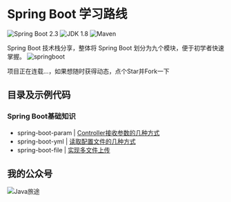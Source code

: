 Spring Boot 学习路线
===

![Spring Boot 2.3](https://img.shields.io/badge/Spring%20Boot-2.3-brightgreen.svg)
![JDK 1.8](https://img.shields.io/badge/JDK-1.8-brightgreen.svg)
![Maven](https://img.shields.io/badge/Maven-3.5.4-yellowgreen.svg)

Spring Boot 技术栈分享，整体将 Spring Boot 划分为九个模块，便于初学者快速掌握。
![springboot](https://mmbiz.qpic.cn/mmbiz_png/lgiaG5BicLkVfF1BjN5R1wZR3oCnkESSrF9zcLEYcrm6sv2dHshctmIQNHVbrEn2y9aVGDWSia73pDWkFEiafw27NQ/640?wx_fmt=png&tp=webp&wxfrom=5&wx_lazy=1&wx_co=1)

项目正在连载...，如果想随时获得动态，点个Star并Fork一下

## 目录及示例代码
### Spring Boot基础知识

- spring-boot-param | [Controller接收参数的几种方式](https://mp.weixin.qq.com/s?__biz=MzU5NjA3MjQ5MA==&mid=2247485550&idx=1&sn=c31e0abcb60df82ebf74fae16fbb5ab1&chksm=fe69092bc91e803dd1dd146b9b61a7f550f70bc5a4009027016f9bc5d2ad2f856f53f641a888&token=1386421669&lang=zh_CN#rd)
- spring-boot-yml | [读取配置文件的几种方式](https://mp.weixin.qq.com/s?__biz=MzU5NjA3MjQ5MA==&mid=2247485578&idx=1&sn=bb36f32cb244af142479575ecd417efe&chksm=fe6909cfc91e80d9cd95b138c2cabd0d2c764b9eee59bd334fbe38e754a551946d86be969f90&token=1209443305&lang=zh_CN#rd)
- spring-boot-file | [实现多文件上传]()
## 我的公众号
![Java旅途](https://mmbiz.qpic.cn/mmbiz_jpg/lgiaG5BicLkVcL78JBvS9m020Nt20MtiaRjgm6nhDIK8BBtObRhlDSX1byTgNTe79hmHiaLFppsBkzhnAq7oj3nyPA/640?wx_fmt=jpeg&tp=webp&wxfrom=5&wx_lazy=1&wx_co=1)